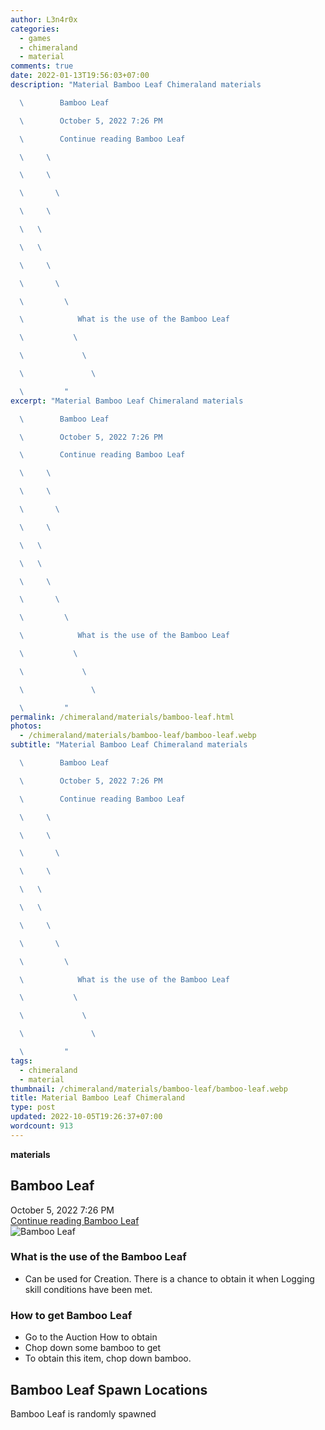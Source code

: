 ```yaml
---
author: L3n4r0x
categories:
  - games
  - chimeraland
  - material
comments: true
date: 2022-01-13T19:56:03+07:00
description: "Material Bamboo Leaf Chimeraland materials

  \        Bamboo Leaf

  \        October 5, 2022 7:26 PM

  \        Continue reading Bamboo Leaf

  \     \ 

  \     \ 

  \       \ 

  \     \ 

  \   \ 

  \   \ 

  \     \ 

  \       \ 

  \         \ 

  \            What is the use of the Bamboo Leaf

  \           \ 

  \             \ 

  \               \ 

  \         "
excerpt: "Material Bamboo Leaf Chimeraland materials

  \        Bamboo Leaf

  \        October 5, 2022 7:26 PM

  \        Continue reading Bamboo Leaf

  \     \ 

  \     \ 

  \       \ 

  \     \ 

  \   \ 

  \   \ 

  \     \ 

  \       \ 

  \         \ 

  \            What is the use of the Bamboo Leaf

  \           \ 

  \             \ 

  \               \ 

  \         "
permalink: /chimeraland/materials/bamboo-leaf.html
photos:
  - /chimeraland/materials/bamboo-leaf/bamboo-leaf.webp
subtitle: "Material Bamboo Leaf Chimeraland materials

  \        Bamboo Leaf

  \        October 5, 2022 7:26 PM

  \        Continue reading Bamboo Leaf

  \     \ 

  \     \ 

  \       \ 

  \     \ 

  \   \ 

  \   \ 

  \     \ 

  \       \ 

  \         \ 

  \            What is the use of the Bamboo Leaf

  \           \ 

  \             \ 

  \               \ 

  \         "
tags:
  - chimeraland
  - material
thumbnail: /chimeraland/materials/bamboo-leaf/bamboo-leaf.webp
title: Material Bamboo Leaf Chimeraland
type: post
updated: 2022-10-05T19:26:37+07:00
wordcount: 913
---
```


<link
  rel="stylesheet"
  href="https://rawcdn.githack.com/dimaslanjaka/Web-Manajemen/870a349/css/bootstrap-5-3-0-alpha3-wrapper.css"
/>
<section id="bootstrap-wrapper">
  <div data-bs-theme="dark">
    <div
      class="row g-0 border rounded overflow-hidden flex-md-row mb-4 shadow-sm position-relative bg-dark text-light"
    >
      <div class="col p-4 d-flex flex-column position-static">
        <strong class="d-inline-block mb-2 text-success">materials</strong>
        <h2 class="mb-0">Bamboo Leaf</h2>
        <div class="mb-1 text-muted">October 5, 2022 7:26 PM</div>
        <a
          href="/chimeraland/materials/bamboo-leaf.html"
          class="stretched-link d-none text-primary"
          >Continue reading Bamboo Leaf</a
        >
      </div>
      <div class="col-auto d-none d-md-block d-lg-block">
        <img
          src="https://www.webmanajemen.com/chimeraland/materials/bamboo-leaf/bamboo-leaf.webp"
          alt="Bamboo Leaf"
        />
      </div>
    </div>
    <div class="row">
      <div class="col-lg-6 col-12 mb-2">
        <div class="card">
          <div class="card-body">
            <h3 class="card-title">What is the use of the Bamboo Leaf</h3>
            <div class="card-text">
              <ul>
                <li>
                  Can be used for Creation. There is a chance to obtain it when
                  Logging skill conditions have been met.
                </li>
              </ul>
            </div>
          </div>
        </div>
      </div>
      <div class="col-lg-6 col-12 mb-2">
        <div class="card">
          <div class="card-body">
            <h3 class="card-title">How to get Bamboo Leaf</h3>
            <div class="card-text">
              <ul>
                <li>Go to the Auction How to obtain</li>
                <li>Chop down some bamboo to get</li>
                <li>To obtain this item, chop down bamboo.</li>
              </ul>
            </div>
          </div>
        </div>
      </div>
      <div class="col-12 mb-2">
        <h2>Bamboo Leaf Spawn Locations</h2>
        <p>Bamboo Leaf is randomly spawned</p>
      </div>
    </div>
  </div>
</section>